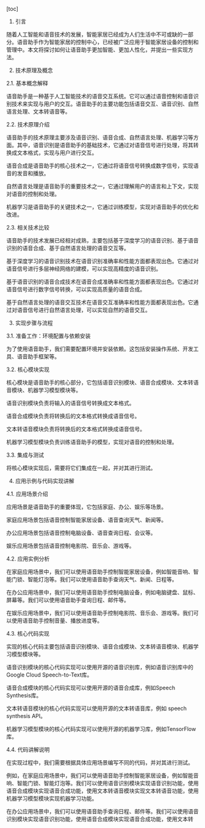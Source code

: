 
[toc]                    
                
                
1. 引言

随着人工智能和语音技术的发展，智能家居已经成为人们生活中不可或缺的一部分。语音助手作为智能家居的控制中心，已经被广泛应用于智能家居设备的控制和管理中。本文将探讨如何让语音助手更加智能、更加人性化，并提出一些实现方法。

2. 技术原理及概念

2.1. 基本概念解释

语音助手是一种基于人工智能技术的语音交互系统。它可以通过语音控制和语音识别技术来实现与用户的交互。语音助手的主要功能包括语音交互、语音识别、自然语言处理、文本转语音等。

2.2. 技术原理介绍

语音助手的技术原理主要涉及语音识别、语音合成、自然语言处理、机器学习等方面。其中，语音识别是语音助手的基础技术，它通过对语音信号进行处理，将其转换成文本格式，实现与用户进行交互。

语音合成是语音助手的核心技术之一，它通过将语音信号转换成数字信号，实现语音的发音和播放。

自然语言处理是语音助手的重要技术之一，它通过理解用户的语言和上下文，实现对语音的控制和处理。

机器学习是语音助手的关键技术之一，它通过训练模型，实现对语音助手的优化和改进。

2.3. 相关技术比较

语音助手的技术发展已经相对成熟，主要包括基于深度学习的语音识别、基于语音识别的语音合成、基于自然语言处理的语音交互等。

基于深度学习的语音识别技术在语音识别准确率和性能方面都表现出色。它通过对语音信号进行多层神经网络的建模，可以实现高精度的语音识别。

基于语音识别的语音合成技术在语音合成准确率和性能方面都表现出色。它通过对语音信号进行数字信号转换，可以实现高质量的语音合成。

基于自然语言处理的语音交互技术在语音交互准确率和性能方面都表现出色。它通过对语音信号进行自然语言处理，可以实现自然的语音交互。

3. 实现步骤与流程

3.1. 准备工作：环境配置与依赖安装

为了使用语音助手，我们需要配置环境并安装依赖。这包括安装操作系统、开发工具、语音助手框架等。

3.2. 核心模块实现

核心模块是语音助手的核心部分，它包括语音识别模块、语音合成模块、文本转语音模块、机器学习模型模块等。

语音识别模块负责将输入的语音信号转换成文本格式。

语音合成模块负责将转换后的文本格式转换成语音信号。

文本转语音模块负责将转换后的文本格式转换成语音信号。

机器学习模型模块负责训练语音助手的模型，实现对语音的控制和处理。

3.3. 集成与测试

将核心模块实现后，需要将它们集成在一起，并对其进行测试。

4. 应用示例与代码实现讲解

4.1. 应用场景介绍

应用场景是语音助手的重要体现，它包括家庭、办公、娱乐等场景。

家庭应用场景包括语音控制智能家居设备、语音查询天气、新闻等。

办公应用场景包括语音控制电脑设备、语音查询日程、会议等。

娱乐应用场景包括语音控制电影院、音乐会、游戏等。

4.2. 应用实例分析

在家庭应用场景中，我们可以使用语音助手控制智能家居设备，例如智能音响、智能门锁、智能灯泡等。我们可以使用语音助手查询天气、新闻、日程等。

在办公应用场景中，我们可以使用语音助手控制电脑设备，例如电脑键盘、鼠标、屏幕等。我们可以使用语音助手查询日程、邮件等。

在娱乐应用场景中，我们可以使用语音助手控制电影院、音乐会、游戏等。我们可以使用语音助手控制音量、播放进度等。

4.3. 核心代码实现

实现的核心代码主要包括语音识别模块、语音合成模块、文本转语音模块、机器学习模型模块等。

语音识别模块的核心代码实现可以使用开源的语音识别库，例如语音识别库中的Google Cloud Speech-to-Text库。

语音合成模块的核心代码实现可以使用开源的语音合成库，例如Speech Synthesis库。

文本转语音模块的核心代码实现可以使用开源的文本转语音库，例如 speech synthesis API。

机器学习模型模块的核心代码实现可以使用开源的机器学习库，例如TensorFlow库。

4.4. 代码讲解说明

在实现过程中，我们需要根据具体应用场景编写不同的代码，并对其进行测试。

例如，在家庭应用场景中，我们可以使用语音助手控制智能家居设备，例如智能音响、智能门锁、智能灯泡等。我们可以使用语音识别模块实现语音识别功能，使用语音合成模块实现语音合成功能，使用文本转语音模块实现文本转语音功能，使用机器学习模型模块实现机器学习功能。

在办公应用场景中，我们可以使用语音助手查询日程、邮件等。我们可以使用语音识别模块实现语音识别功能，使用语音合成模块实现语音合成功能，使用文本转

